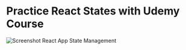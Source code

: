 # Practice React States with Udemy Course

![Screenshot React App State Management](/screenshot.png)

